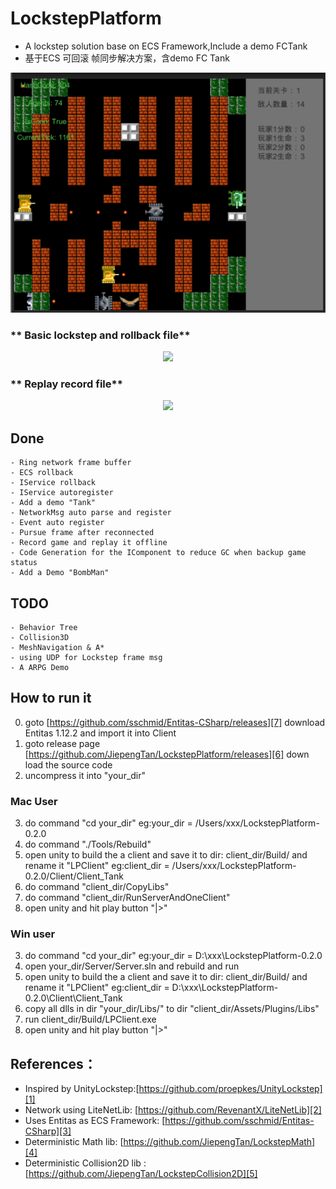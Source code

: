 # LockstepPlatform 
- A lockstep solution base on ECS Framework,Include a demo FCTank 
- 基于ECS 可回滚 帧同步解决方案，含demo  FC Tank 


<p align="center"> <img src="https://github.com/JiepengTan/JiepengTan.github.io/blob/master/assets/img/blog/Show/game_pic.png?raw=true" width="512"/></p>


### ** Basic lockstep and rollback file**
<p align="center"><img src="https://github.com/JiepengTan/JiepengTan.github.io/blob/master/assets/img/blog/Show/lockstepgifbig.gif?raw=true" width="512"></p>

### ** Replay record file**
<p align="center"><img src="https://github.com/JiepengTan/JiepengTan.github.io/blob/master/assets/img/blog/Show/lsp_recode_file2.gif?raw=true" width="940"></p>

## **Done**
    - Ring network frame buffer
    - ECS rollback
    - IService rollback
    - IService autoregister
    - Add a demo "Tank"
    - NetworkMsg auto parse and register
    - Event auto register
    - Pursue frame after reconnected
    - Record game and replay it offline
    - Code Generation for the IComponent to reduce GC when backup game status
    - Add a Demo "BombMan"

## **TODO**
    - Behavior Tree 
    - Collision3D
    - MeshNavigation & A* 
    - using UDP for Lockstep frame msg
    - A ARPG Demo

## **How to run it**
0. goto [https://github.com/sschmid/Entitas-CSharp/releases][7] download Entitas 1.12.2 and import it into Client
1. goto release page  [https://github.com/JiepengTan/LockstepPlatform/releases][6] down load the source code 
2. uncompress it into "your_dir"

### Mac User
3. do command "cd your_dir"   eg:your_dir = /Users/xxx/LockstepPlatform-0.2.0 
4. do command "./Tools/Rebuild"
5. open unity to build the a client and save it to dir: client_dir/Build/    and rename it "LPClient"  eg:client_dir = /Users/xxx/LockstepPlatform-0.2.0/Client/Client_Tank
6. do command "client_dir/CopyLibs"
7. do command "client_dir/RunServerAndOneClient"
8. open unity and hit play button "|>"

### Win user
3. do command "cd your_dir"   eg:your_dir = D:\xxx\LockstepPlatform-0.2.0 
4. open your_dir/Server/Server.sln and rebuild and run
5. open unity to build the a client and save it to dir: client_dir/Build/    and rename it "LPClient"  eg:client_dir = D:\xxx\LockstepPlatform-0.2.0\Client\Client_Tank
6. copy all dlls in dir "your_dir/Libs/"  to dir "client_dir/Assets/Plugins/Libs"
7. run client_dir/Build/LPClient.exe
8. open unity and hit play button "|>"


## **References：** 
- Inspired by UnityLockstep:[https://github.com/proepkes/UnityLockstep][1] 
- Network using LiteNetLib: [https://github.com/RevenantX/LiteNetLib][2] 
- Uses Entitas as ECS Framework: [https://github.com/sschmid/Entitas-CSharp][3] 
- Deterministic Math lib: [https://github.com/JiepengTan/LockstepMath][4] 
- Deterministic Collision2D lib  : [https://github.com/JiepengTan/LockstepCollision2D][5] 



 [1]: https://github.com/proepkes/UnityLockstep
 [2]: https://github.com/RevenantX/LiteNetLib
 [3]: https://github.com/sschmid/Entitas-CSharp
 [4]: https://github.com/JiepengTan/LockstepMath
 [5]: https://github.com/JiepengTan/LockstepCollision2D
 [6]: https://github.com/JiepengTan/LockstepPlatform/releases
 [7]: https://github.com/sschmid/Entitas-CSharp/releases
